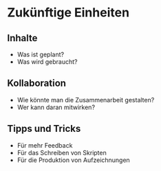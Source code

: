 # Zukünftige Einheiten

## Inhalte

- Was ist geplant?
- Was wird gebraucht?

## Kollaboration

- Wie könnte man die Zusammenarbeit gestalten?
- Wer kann daran mitwirken?

## Tipps und Tricks

- Für mehr Feedback
- Für das Schreiben von Skripten
- Für die Produktion von Aufzeichnungen
